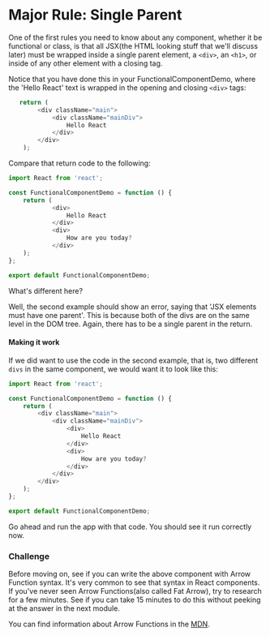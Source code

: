 # Major Rule: Single Parent
One of the first rules you need to know about any component, whether it be functional or class, is that all JSX(the HTML looking stuff that we'll discuss later) must be wrapped inside a single parent element, a `<div>`, an `<h1>`, or inside of any other element with a closing tag.

Notice that you have done this in your FunctionalComponentDemo, where the 'Hello React' text is wrapped in the opening and closing `<div>` tags:

```js
   return (
        <div className="main">
            <div className="mainDiv">
                Hello React
            </div>
        </div>
    );
```

Compare that return code to the following:
```js
import React from 'react';

const FunctionalComponentDemo = function () {
    return (
            <div>
                Hello React
            </div>
            <div>
                How are you today?
            </div>
    );
};

export default FunctionalComponentDemo;
```

What's different here? 

Well, the second example should show an error, saying that 'JSX elements must have one parent'. This is because both of the divs are on the same level in the DOM tree. Again, there has to be a single parent in the return. 


#### Making it work
If we did want to use the code in the second example, that is, two different `divs` in the same component, we would want it to look like this:

```js
import React from 'react';

const FunctionalComponentDemo = function () {
    return (
        <div className="main">
            <div className="mainDiv">
                <div>
                    Hello React
                </div>
                <div>
                    How are you today?
                </div>
            </div>
        </div>
    );
};

export default FunctionalComponentDemo;
```

Go ahead and run the app with that code. You should see it run correctly now.


### Challenge 

Before moving on, see if you can write the above component with Arrow Function syntax. It's very common to see that syntax in React components. If you've never seen Arrow Functions(also called Fat Arrow), try to research for a few minutes. See if you can take 15 minutes to do this without peeking at the answer in the next module. 

You can find information about Arrow Functions in the [MDN](https://developer.mozilla.org/en-US/docs/Web/JavaScript/Reference/Functions/Arrow_functions). 